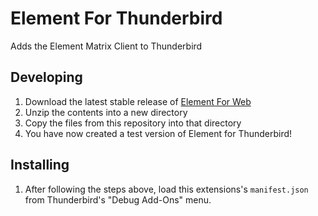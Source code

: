 # Element For Thunderbird
Adds the Element Matrix Client to Thunderbird

## Developing
1) Download the latest stable release of [Element For Web](https://github.com/element-hq/element-web/releases)
2) Unzip the contents into a new directory
3) Copy the files from this repository into that directory
4) You have now created a test version of Element for Thunderbird!

## Installing
1) After following the steps above, load this extensions's `manifest.json` from Thunderbird's "Debug Add-Ons" menu.

